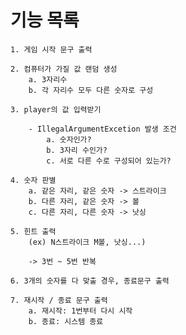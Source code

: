 # 기능 목록
    1. 게임 시작 문구 출력
    
    2. 컴퓨터가 가질 값 랜덤 생성
        a. 3자리수
        b. 각 자리수 모두 다른 숫자로 구성
    
    3. player의 값 입력받기

        - IllegalArgumentExcetion 발생 조건
            a. 숫자인가?
            b. 3자리 수인가?
            c. 서로 다른 수로 구성되어 있는가?

    4. 숫자 판별
        a. 같은 자리, 같은 숫자 -> 스트라이크
        b. 다른 자리, 같은 숫자 -> 볼
        c. 다른 자리, 다른 숫자 -> 낫싱

    5. 힌트 출력 
        (ex) N스트라이크 M볼, 낫싱...)

        -> 3번 ~ 5번 반복

    6. 3개의 숫자를 다 맞출 경우, 종료문구 출력

    7. 재시작 / 종료 문구 출력
        a. 재시작: 1번부터 다시 시작 
        b. 종료: 시스템 종료